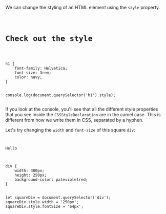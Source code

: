 <!-- Styles not visible in the console output of the object properties -->
We can change the styling of an HTML
element using the `style` property.

<codeblock language="javascript" type="lesson">
<code>
<panel language="html">
<h1>Check out the style</h1>
</panel>
<panel language="css">
h1 {
    font-family: Helvetica;
    font-size: 3rem;
    color: navy;
}
</panel>
<panel language="javascript">
console.log(document.querySelector('h1').style);
</panel>
</code>
</codeblock>

If you look at the console, you'll
see that all the different style properties
that you see inside the `CSSStyleDeclaration` are
in the camel case. This is different from how we
write them in CSS, separated by a hyphen.

Let's try changing the `width` and
`font-size` of
this square `div`:

<codeblock language="javascript" type="lesson">
<code>
<panel language="html">
<div>Hello</div>
</panel>
<panel language="css">
div {
    width: 300px;
    height: 250px;
    background-color: palevioletred;
}
</panel>
<panel language="javascript">
let squareDiv = document.querySelector('div');
squareDiv.style.width = '250px';
squareDiv.style.fontSize = '64px';
</panel>
</code>
</codeblock>